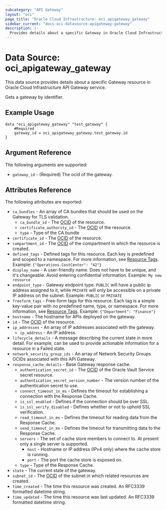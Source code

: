 ```yaml
---
subcategory: "API Gateway"
layout: "oci"
page_title: "Oracle Cloud Infrastructure: oci_apigateway_gateway"
sidebar_current: "docs-oci-datasource-apigateway-gateway"
description: |-
  Provides details about a specific Gateway in Oracle Cloud Infrastructure API Gateway service
---
```


# Data Source: oci_apigateway_gateway
This data source provides details about a specific Gateway resource in Oracle Cloud Infrastructure API Gateway service.

Gets a gateway by identifier.

## Example Usage

```hcl
data "oci_apigateway_gateway" "test_gateway" {
	#Required
	gateway_id = oci_apigateway_gateway.test_gateway.id
}
```

## Argument Reference

The following arguments are supported:

* `gateway_id` - (Required) The ocid of the gateway.


## Attributes Reference

The following attributes are exported:

* `ca_bundles` - An array of CA bundles that should be used on the Gateway for TLS validation.
	* `ca_bundle_id` - The [OCID](https://docs.cloud.oracle.com/iaas/Content/General/Concepts/identifiers.htm) of the resource. 
	* `certificate_authority_id` - The [OCID](https://docs.cloud.oracle.com/iaas/Content/General/Concepts/identifiers.htm) of the resource. 
	* `type` - Type of the CA bundle
* `certificate_id` - The [OCID](https://docs.cloud.oracle.com/iaas/Content/General/Concepts/identifiers.htm) of the resource. 
* `compartment_id` - The [OCID](https://docs.cloud.oracle.com/iaas/Content/General/Concepts/identifiers.htm) of the compartment in which the resource is created. 
* `defined_tags` - Defined tags for this resource. Each key is predefined and scoped to a namespace. For more information, see [Resource Tags](https://docs.cloud.oracle.com/iaas/Content/General/Concepts/resourcetags.htm).  Example: `{"Operations.CostCenter": "42"}` 
* `display_name` - A user-friendly name. Does not have to be unique, and it's changeable. Avoid entering confidential information.  Example: `My new resource` 
* `endpoint_type` - Gateway endpoint type. `PUBLIC` will have a public ip address assigned to it, while `PRIVATE` will only be accessible on a private IP address on the subnet.  Example: `PUBLIC` or `PRIVATE` 
* `freeform_tags` - Free-form tags for this resource. Each tag is a simple key-value pair with no predefined name, type, or namespace. For more information, see [Resource Tags](https://docs.cloud.oracle.com/iaas/Content/General/Concepts/resourcetags.htm).  Example: `{"Department": "Finance"}` 
* `hostname` - The hostname for APIs deployed on the gateway.
* `id` - The [OCID](https://docs.cloud.oracle.com/iaas/Content/General/Concepts/identifiers.htm) of the resource. 
* `ip_addresses` - An array of IP addresses associated with the gateway.
	* `ip_address` - An IP address.
* `lifecycle_details` - A message describing the current state in more detail. For example, can be used to provide actionable information for a resource in a Failed state. 
* `network_security_group_ids` - An array of Network Security Groups OCIDs associated with this API Gateway. 
* `response_cache_details` - Base Gateway response cache. 
	* `authentication_secret_id` - The [OCID](https://docs.cloud.oracle.com/iaas/Content/General/Concepts/identifiers.htm) of the Oracle Vault Service secret resource. 
	* `authentication_secret_version_number` - The version number of the authentication secret to use. 
	* `connect_timeout_in_ms` - Defines the timeout for establishing a connection with the Response Cache. 
	* `is_ssl_enabled` - Defines if the connection should be over SSL. 
	* `is_ssl_verify_disabled` - Defines whether or not to uphold SSL verification. 
	* `read_timeout_in_ms` - Defines the timeout for reading data from the Response Cache. 
	* `send_timeout_in_ms` - Defines the timeout for transmitting data to the Response Cache. 
	* `servers` - The set of cache store members to connect to. At present only a single server is supported. 
		* `host` - Hostname or IP address (IPv4 only) where the cache store is running.
		* `port` - The port the cache store is exposed on.
	* `type` - Type of the Response Cache.
* `state` - The current state of the gateway.
* `subnet_id` - The [OCID](https://docs.cloud.oracle.com/iaas/Content/General/Concepts/identifiers.htm) of the subnet in which related resources are created. 
* `time_created` - The time this resource was created. An RFC3339 formatted datetime string.
* `time_updated` - The time this resource was last updated. An RFC3339 formatted datetime string.

